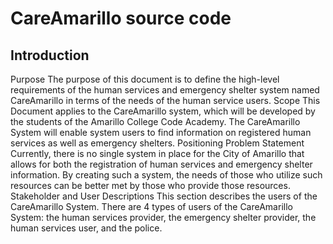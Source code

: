# CareAmarillo source code

## Introduction
Purpose
The purpose of this document is to define the high-level requirements of the human services and emergency shelter system named CareAmarillo in terms of the needs of the human service users.
Scope
This Document applies to the CareAmarillo system, which will be developed by the students of the Amarillo College Code Academy.
The CareAmarillo System will enable system users to find information on registered human services as well as emergency shelters.
Positioning
Problem Statement
Currently, there is no single system in place for the City of Amarillo that allows for both the registration of human services and emergency shelter information.  By creating such a system, the needs of those who utilize such resources can be better met by those who provide those resources.
Stakeholder and User Descriptions
This section describes the users of the CareAmarillo System. There are 4 types of users of the CareAmarillo System: the human services provider, the emergency shelter provider, the human services user, and the police.
